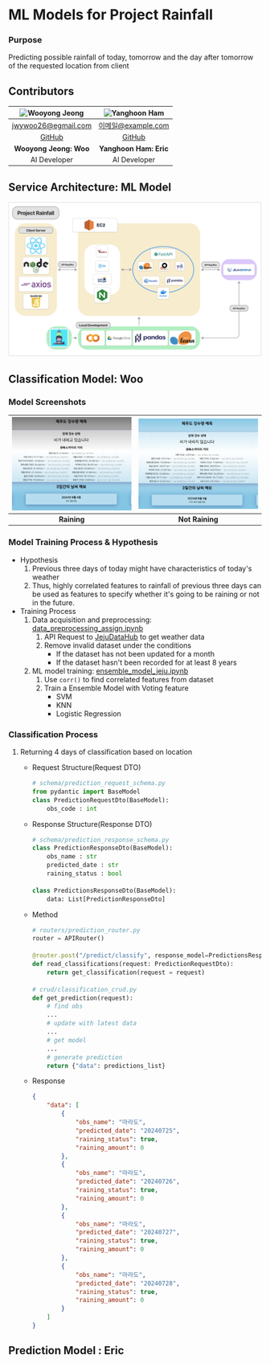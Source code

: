 # ML Models for Project Rainfall

### Purpose

Predicting possible rainfall of today, tomorrow and the day after tomorrow of the requested location from client

## Contributors

<center>

| ![Wooyong Jeong](https://github.com/jwywoo.png?size=300) | ![Yanghoon Ham](https://github.com/H-y-hoon.png?size=300) |
|:-------------------------:|:-------------------------:|
| [jwywoo26@egmail.com](mailto:jwywoo26@gmail.com) | [이메일@example.com](mailto:이메일@example.com) |
| [GitHub](https://github.com/jwywoo) | [GitHub](https://github.com/H-y-hoon) |
| **Wooyong Jeong: Woo**             | **Yanghoon Ham: Eric**            |
| AI Developer             | AI Developer                 |

</center>

## Service Architecture: ML Model

<center>

![Service Architecture](/static/project//model_architecture.png)

</center>

## Classification Model: Woo

### Model Screenshots

<center>

| ![Raining](static/woo_pics/classify_raining.png)| ![Not Raining](static/woo_pics/classify_not_raining.png) |
|:-------------------------:|:-------------------------:|
| **Raining**             | **Not Raining**            |

</center>

### Model Training Process & Hypothesis

- Hypothesis
    1. Previous three days of today might have characteristics of today's weather
    2. Thus, highly correlated features to rainfall of previous three days can be used as features to specify whether it's going to be raining or not in the future.
- Training Process
    1. Data acquisition and preprocessing: [data_preprocessing_assign.ipynb](https://github.com/jwywoo/colab-practice/blob/main/assign-practice/Preprocessing/data_preprocessing_assign.ipynb)
        1. API Request to [JejuDataHub](https://www.jejudatahub.net/data/view/data/579) to get weather data
        2. Remove invalid dataset under the conditions
            - If the dataset has not been updated for a month
            - If the dataset hasn't been recorded for at least 8 years
    2. ML model training: [ensemble_model_jeju.ipynb](https://github.com/jwywoo/colab-practice/blob/main/ml-model-practice/ensemble_learning/ensemble_learning_jeju.ipynb)
        1. Use `corr()` to find correlated features from dataset
        2. Train a Ensemble Model with Voting feature
            - SVM
            - KNN
            - Logistic Regression

### Classification Process

1. Returning 4 days of classification based on location
    - Request Structure(Request DTO)

        ```python
        # schema/prediction_request_schema.py
        from pydantic import BaseModel
        class PredictionRequestDto(BaseModel):
            obs_code : int
        ```

    - Response Structure(Response DTO)

        ```python
        # schema/prediction_response_schema.py
        class PredictionResponseDto(BaseModel):
            obs_name : str
            predicted_date : str
            raining_status : bool

        class PredictionsResponseDto(BaseModel):
            data: List[PredictionResponseDto]

    - Method

        ```python
        # routers/prediction_router.py
        router = APIRouter()

        @router.post("/predict/classify", response_model=PredictionsResponseDto)
        def read_classifications(request: PredictionRequestDto):
            return get_classification(request = request)
        
        # crud/classification_crud.py
        def get_prediction(request):
            # find obs
            ...
            # update with latest data
            ...
            # get model
            ...
            # generate prediction
            return {"data": predictions_list}
        ```

    - Response

        ```JSON
        {
            "data": [
                {
                    "obs_name": "마라도",
                    "predicted_date": "20240725",
                    "raining_status": true,
                    "raining_amount": 0
                },
                {
                    "obs_name": "마라도",
                    "predicted_date": "20240726",
                    "raining_status": true,
                    "raining_amount": 0
                },
                {
                    "obs_name": "마라도",
                    "predicted_date": "20240727",
                    "raining_status": true,
                    "raining_amount": 0
                },
                {
                    "obs_name": "마라도",
                    "predicted_date": "20240728", 
                    "raining_status": true,
                    "raining_amount": 0
                }
            ]
        }
        ```

## Prediction Model : Eric
